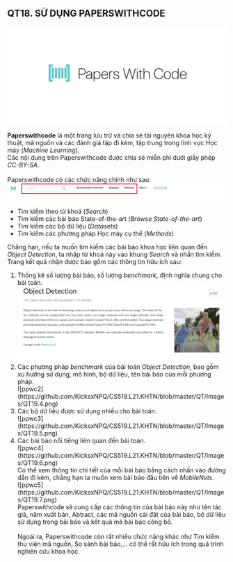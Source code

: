 ## QT18. SỬ DỤNG PAPERSWITHCODE

![ppwc](https://github.com/KicksxNPQ/CS519.L21.KHTN/blob/master/QT/Images/QT19.1.png)

<b>Paperswithcode</b> là một trang lưu trữ và chia sẻ tài nguyên khoa học kỹ thuật, mã nguồn và các đánh giá tập đi kèm, tập trung trong lĩnh vực Học máy (<em>Machine Learning</em>). <br>
Các nội dung trên Paperswithcode được chia sẻ miễn phí dưới giấy phép <em>CC-BY-SA</em>.<br>
<br>
Paperswithcode có các chức năng chính như sau:
![ppwc](https://github.com/KicksxNPQ/CS519.L21.KHTN/blob/master/QT/Images/QT19.2.png)
<ul>
<li>Tìm kiếm theo từ khoá (<em>Search</em>)</li>
<li>Tìm kiếm các bài báo State-of-the-art (<em>Browse State-of-the-art</em>)</li>
<li>Tìm kiếm các bộ dữ liệu (<em>Datasets</em>)</li>
<li>Tìm kiếm các phương pháp Học máy cụ thể (<em>Methods</em>)</li>
</ul>

Chẳng hạn, nếu ta muốn tìm kiếm các bài báo khoa học liên quan đến <em>Object Detection</em>, ta nhập từ khoá này vào khung <em>Search</em> và nhấn tìm kiếm.<br>
Trang kết quả nhận được bao gồm các thông tin hữu ích sau:
<ol>
<li>Thống kê số lượng bài báo, số lượng <em>benchmark</em>, định nghĩa chung cho bài toán.<br>
<img src='https://github.com/KicksxNPQ/CS519.L21.KHTN/blob/master/QT/Images/QT19.3.png' alt='ppwc1'></li>
<li>Các phương pháp <em>benchmark</em> của bài toán <em>Object Detection</em>, bao gồm xu hướng sử dụng, mô hình, bộ dữ liệu, tên bài báo của mỗi phương pháp.<br>
![ppwc2](https://github.com/KicksxNPQ/CS519.L21.KHTN/blob/master/QT/Images/QT19.4.png)</li>
<li>Các bộ dữ liệu được sử dụng nhiều cho bài toán. <br>
![ppwc3](https://github.com/KicksxNPQ/CS519.L21.KHTN/blob/master/QT/Images/QT19.5.png)</li>
<li>Các bài báo nổi tiếng liên quan đến bài toán. <br>
![ppwc4](https://github.com/KicksxNPQ/CS519.L21.KHTN/blob/master/QT/Images/QT19.6.png)</li>
Có thể xem thông tin chi tiết của mỗi bài báo bằng cách nhấn vào đường dẫn đi kèm, chẳng hạn ta muốn xem bài báo đầu tiên về <em>MobileNets</em>.<br>
![ppwc5](https://github.com/KicksxNPQ/CS519.L21.KHTN/blob/master/QT/Images/QT19.7.png)<br>
Paperswithcode sẽ cung cấp các thông tin của bài báo này như tên tác giả, năm xuất bản, Abtract, các mã nguồn cài đặt của bài báo, bộ dữ liệu sử dụng trong bài báo và kết quả mà bài báo công bố. <br><br>
Ngoài ra, Paperswithcode còn rất nhiều chức năng khác như Tìm kiếm thư viện mã nguồn, So sánh bài báo,... có thể rất hữu ích trong quá trình nghiên cứu khoa học.

